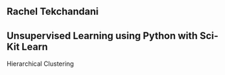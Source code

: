 ## Rachel Tekchandani

## Unsupervised Learning using Python with Sci-Kit Learn

Hierarchical Clustering

